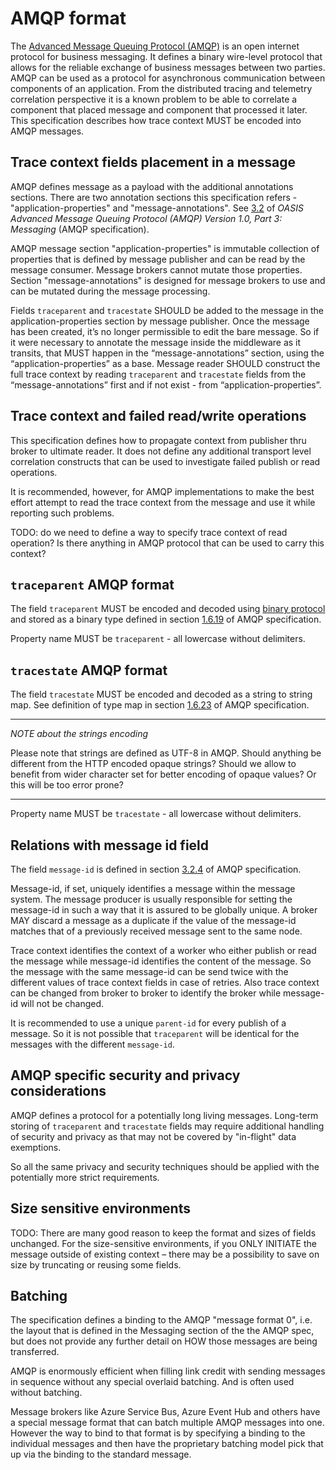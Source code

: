 # AMQP format

The [Advanced Message Queuing Protocol (AMQP)](https://www.amqp.org/) is an open internet protocol for
business messaging. It defines a binary wire-level protocol that allows for the
reliable exchange of business messages between two parties. AMQP can be used as
a protocol for asynchronous communication between components of an application.
From the distributed tracing and telemetry correlation perspective it is a
known problem to be able to correlate a component that placed message and
component that processed it later. This specification describes how trace
context MUST be encoded into AMQP messages.

## Trace context fields placement in a message

AMQP defines message as a payload with the additional annotations sections.
There are two annotation sections this specification refers -
"application-properties" and "message-annotations". See
[3.2](http://docs.oasis-open.org/amqp/core/v1.0/os/amqp-core-messaging-v1.0-os.html#section-message-format)
of *OASIS Advanced Message Queuing Protocol (AMQP) Version 1.0, Part 3:
Messaging* (AMQP specification).

AMQP message section "application-properties" is immutable collection of
properties that is defined by message publisher and can be read by the message
consumer. Message brokers cannot mutate those properties. Section
"message-annotations" is designed for message brokers to use and can be mutated
during the message processing.

Fields `traceparent` and `tracestate` SHOULD be added to the message in the
application-properties section by message publisher. Once the message has been
created, it’s no longer permissible to edit the bare message. So if it were
necessary to annotate the message inside the middleware as it transits, that
MUST happen in the “message-annotations” section, using the
“application-properties” as a base. Message reader SHOULD construct the full
trace context by reading `traceparent` and `tracestate` fields from the
“message-annotations” first and if not exist - from “application-properties”.

## Trace context and failed read/write operations

This specification defines how to propagate context from publisher thru broker
to ultimate reader. It does not define any additional transport level correlation
constructs that can be used to investigate failed publish or read operations.

It is recommended, however, for AMQP implementations to make the best effort
attempt to read the trace context from the message and use it while reporting
such problems.

TODO: do we need to define a way to specify trace context of read operation? Is
there anything in AMQP protocol that can be used to carry this context?

## `traceparent` AMQP format

The field `traceparent` MUST be encoded and decoded using [binary
protocol](..\extension-binary.html) and stored as a binary type defined in
section
[1.6.19](http://docs.oasis-open.org/amqp/core/v1.0/os/amqp-core-types-v1.0-os.html#type-binary)
of AMQP specification.

Property name MUST be `traceparent` - all lowercase without delimiters.

## `tracestate` AMQP format

The field `tracestate` MUST be encoded and decoded as a string to string map.
See definition of type map in section
[1.6.23](http://docs.oasis-open.org/amqp/core/v1.0/os/amqp-core-types-v1.0-os.html#type-map)
of AMQP specification.

---

*NOTE about the strings encoding*

Please note that strings are defined as UTF-8 in AMQP. Should anything be
different from the HTTP encoded opaque strings? Should we allow to benefit from
wider character set for better encoding of opaque values? Or this will be too
error prone?

---

Property name MUST be `tracestate` - all lowercase without delimiters.

## Relations with message id field

The field `message-id` is defined in section
[3.2.4](http://docs.oasis-open.org/amqp/core/v1.0/amqp-core-messaging-v1.0.html#type-properties)
of AMQP specification.

Message-id, if set, uniquely identifies a message within the message system. The
message producer is usually responsible for setting the message-id in such a way
that it is assured to be globally unique. A broker MAY discard a message as a
duplicate if the value of the message-id matches that of a previously received
message sent to the same node.

Trace context identifies the context of a worker who either publish or read the
message while message-id identifies the content of the message. So the message
with the same message-id can be send twice with the different values of trace
context fields in case of retries. Also trace context can be changed from broker
to broker to identify the broker while message-id will not be changed.

It is recommended to use a unique `parent-id` for every publish of a message. So
it is not possible that `traceparent` will be identical for the messages with
the different `message-id`.

## AMQP specific security and privacy considerations

AMQP defines a protocol for a potentially long living messages. Long-term
storing of `traceparent` and `tracestate` fields may require additional handling
of security and privacy as that may not be covered by "in-flight" data
exemptions.

So all the same privacy and security techniques should be applied with the
potentially more strict requirements.

## Size sensitive environments

TODO: There are many good reason to keep the format and sizes of fields
unchanged. For the size-sensitive environments, if you ONLY INITIATE the message
outside of existing context – there may be a possibility to save on size by
truncating or reusing some fields.

## Batching

The specification defines a binding to the AMQP "message format 0", i.e. the
layout that is defined in the Messaging section of the the AMQP spec, but does
not provide any further detail on HOW those messages are being transferred.

AMQP is enormously efficient when filling link credit with sending messages in
sequence without any special overlaid batching. And is often used without
batching.

Message brokers like Azure Service Bus, Azure Event Hub and others have a
special message format that can batch multiple AMQP messages into one. However
the way to bind to that format is by specifying a binding to the individual
messages and then have the proprietary batching model pick that up via the
binding to the standard message.
